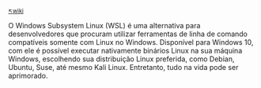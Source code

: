 #

<sub>[:arrow_upper_left:wiki](../../../../README.md)<sub> 

O Windows Subsystem Linux (WSL) é uma alternativa para desenvolvedores que procuram utilizar ferramentas de linha de comando compatíveis somente com Linux no Windows. Disponível para Windows 10, com ele é possível executar nativamente binários Linux na sua máquina Windows, escolhendo sua distribuição Linux preferida, como Debian, Ubuntu, Suse, até mesmo Kali Linux. Entretanto, tudo na vida pode ser aprimorado.
